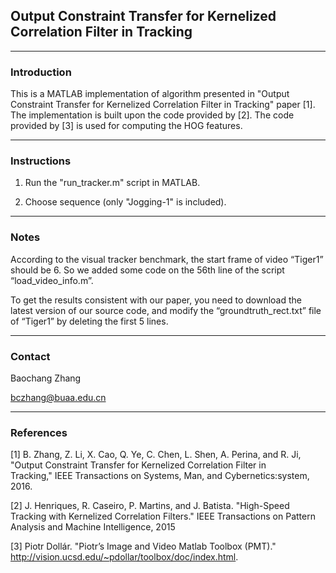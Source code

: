 ## Output Constraint Transfer for Kernelized Correlation Filter in Tracking

________________
### Introduction
This is a MATLAB implementation of algorithm presented in "Output Constraint Transfer for Kernelized Correlation Filter in Tracking" paper [1]. The implementation is built upon the code provided by [2]. The code provided by [3] is used for computing the HOG features.


________________
### Instructions

1) Run the "run_tracker.m" script in MATLAB.

2) Choose sequence (only "Jogging-1" is included).

________________
### Notes
According to the visual tracker benchmark, the start frame of video “Tiger1” should be 6. So we added some code on the 56th line of the script “load_video_info.m”.

To get the results consistent with our paper, you need to download the latest version of our source code, and modify the “groundtruth_rect.txt” file of “Tiger1” by deleting the first 5 lines.


________________
### Contact

Baochang Zhang

bczhang@buaa.edu.cn

________________
### References
[1] B. Zhang, Z. Li, X. Cao, Q. Ye, C. Chen, L. Shen, A. Perina, and R. Ji,
    "Output Constraint Transfer for Kernelized Correlation Filter in Tracking," IEEE Transactions on Systems, Man, and Cybernetics:system, 2016.

[2] J. Henriques, R. Caseiro, P. Martins, and J. Batista.
    "High-Speed Tracking with Kernelized Correlation Filters."
     IEEE Transactions on Pattern Analysis and Machine Intelligence, 2015

[3] Piotr Dollár.
    "Piotr’s Image and Video Matlab Toolbox (PMT)."
    http://vision.ucsd.edu/~pdollar/toolbox/doc/index.html.
